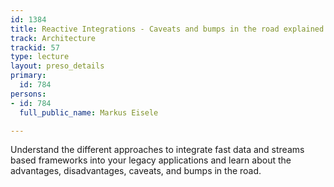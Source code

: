 ```yaml
---
id: 1384
title: Reactive Integrations - Caveats and bumps in the road explained
track: Architecture
trackid: 57
type: lecture
layout: preso_details
primary:
  id: 784
persons:
- id: 784
  full_public_name: Markus Eisele

---
```

Understand the different approaches to integrate fast data and streams based frameworks into your legacy applications and learn about the advantages, disadvantages, caveats, and bumps in the road.